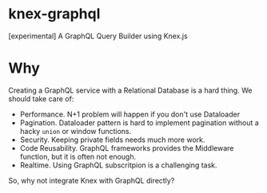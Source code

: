 # knex-graphql

[experimental] A GraphQL Query Builder using Knex.js

# Why

Creating a GraphQL service with a Relational Database is a hard thing. We should take care of:

- Performance. N+1 problem will happen if you don't use Dataloader
- Pagination. Dataloader pattern is hard to implement pagination without a hacky `union` or window functions.
- Security. Keeping private fields needs much more work.
- Code Reusability. GraphQL frameworks provides the Middleware function, but it is often not enough.
- Realtime. Using GraphQL subscritpion is a challenging task.

So, why not integrate Knex with GraphQL directly?
